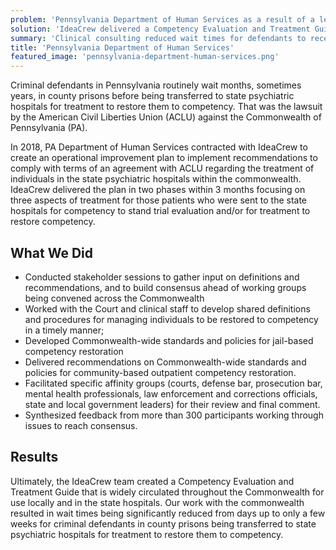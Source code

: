 ```yaml
---
problem: 'Pennsylvania Department of Human Services as a result of a legal settlement were required to improve the transfer and treatment of individuals in state psychiatric hospitals.'
solution: 'IdeaCrew delivered a Competency Evaluation and Treatment Guide that significantly reduced transfer and treatment of individuals including criminal defendants in county prisons restoring them to competency.'
summary: 'Clinical consulting reduced wait times for defendants to receive state psychiatric treatment'
title: 'Pennsylvania Department of Human Services'
featured_image: 'pennsylvania-department-human-services.png'
---
```


Criminal defendants in Pennsylvania routinely wait months, sometimes years, in county prisons before being transferred to state psychiatric hospitals for treatment to restore them to competency. That was the lawsuit by the American Civil Liberties Union (ACLU) against the Commonwealth of Pennsylvania (PA).

In 2018, PA Department of Human Services contracted with IdeaCrew to create an operational improvement plan to implement recommendations to comply with terms of an agreement with ACLU regarding the treatment of individuals in the state psychiatric hospitals within the commonwealth. IdeaCrew delivered the plan in two phases within 3 months focusing on three aspects of treatment for those patients who were sent to the state hospitals for competency to stand trial evaluation and/or for treatment to restore competency.

## What We Did

- Conducted stakeholder sessions to gather input on definitions and recommendations, and to build consensus ahead of working groups being convened across the Commonwealth
- Worked with the Court and clinical staff to develop shared definitions and procedures for managing individuals to be restored to competency in a timely manner;
- Developed Commonwealth-wide standards and policies for jail-based competency restoration
- Delivered recommendations on Commonwealth-wide standards and policies for community-based outpatient competency restoration.
- Facilitated specific affinity groups (courts, defense bar, prosecution bar, mental health professionals, law enforcement and corrections officials, state and local government leaders) for their review and final comment.
- Synthesized feedback from more than 300 participants working through issues to reach consensus.

## Results

Ultimately, the IdeaCrew team created a Competency Evaluation and Treatment Guide that is widely circulated throughout the Commonwealth for use locally and in the state hospitals. Our work with the commonwealth resulted in wait times being significantly reduced from days up to only a few weeks for criminal defendants in county prisons being transferred to state psychiatric hospitals for treatment to restore them to competency.
